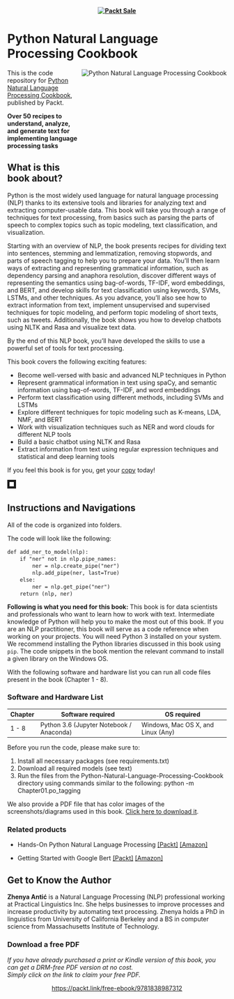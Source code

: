 
<b><p align='center'>[![Packt Sale](https://static.packt-cdn.com/assets/images/packt+events/Improve_UX.png)](https://packt.link/algotradingpython)</p></b> 




# Python Natural Language Processing Cookbook

<a href="https://www.packtpub.com/product/python-natural-language-processing-cookbook/9781838987312?utm_source=github&utm_medium=repository&utm_campaign=9781838987312"><img src="https://static.packt-cdn.com/products/9781838987312/cover/smaller" alt="Python Natural Language Processing Cookbook" height="256px" align="right"></a>

This is the code repository for [Python Natural Language Processing Cookbook](https://www.packtpub.com/product/python-natural-language-processing-cookbook/9781838987312?utm_source=github&utm_medium=repository&utm_campaign=9781838987312), published by Packt.

**Over 50 recipes to understand, analyze, and generate text for implementing language processing tasks**

## What is this book about?
Python is the most widely used language for natural language processing (NLP) thanks to its extensive tools and libraries for analyzing text and extracting computer-usable data. This book will take you through a range of techniques for text processing, from basics such as parsing the parts of speech to complex topics such as topic modeling, text classification, and visualization.

Starting with an overview of NLP, the book presents recipes for dividing text into sentences, stemming and lemmatization, removing stopwords, and parts of speech tagging to help you to prepare your data. You’ll then learn ways of extracting and representing grammatical information, such as dependency parsing and anaphora resolution, discover different ways of representing the semantics using bag-of-words, TF-IDF, word embeddings, and BERT, and develop skills for text classification using keywords, SVMs, LSTMs, and other techniques. As you advance, you’ll also see how to extract information from text, implement unsupervised and supervised techniques for topic modeling, and perform topic modeling of short texts, such as tweets. Additionally, the book shows you how to develop chatbots using NLTK and Rasa and visualize text data.

By the end of this NLP book, you’ll have developed the skills to use a powerful set of tools for text processing.

This book covers the following exciting features: 
* Become well-versed with basic and advanced NLP techniques in Python
* Represent grammatical information in text using spaCy, and semantic information using bag-of-words, TF-IDF, and word embeddings
* Perform text classification using different methods, including SVMs and LSTMs
* Explore different techniques for topic modeling such as K-means, LDA, NMF, and BERT
* Work with visualization techniques such as NER and word clouds for different NLP tools
* Build a basic chatbot using NLTK and Rasa
* Extract information from text using regular expression techniques and statistical and deep learning tools

If you feel this book is for you, get your [copy](https://www.amazon.com/dp/B08SRDF78Y) today!

<a href="https://www.packtpub.com/?utm_source=github&utm_medium=banner&utm_campaign=GitHubBanner"><img src="https://raw.githubusercontent.com/PacktPublishing/GitHub/master/GitHub.png" alt="https://www.packtpub.com/" border="5" /></a>

## Instructions and Navigations
All of the code is organized into folders.

The code will look like the following:
```
def add_ner_to_model(nlp):
    if "ner" not in nlp.pipe_names:
        ner = nlp.create_pipe("ner")
        nlp.add_pipe(ner, last=True)
    else:
        ner = nlp.get_pipe("ner")
    return (nlp, ner)

```

**Following is what you need for this book:**
This book is for data scientists and professionals who want to learn how to work with text. Intermediate knowledge of Python will help you to make the most out of this book. If you are an NLP practitioner, this book will serve as a code reference when working on your projects. You will need Python 3 installed on your system. We recommend installing the Python libraries discussed in this book using ```pip```. The code snippets in the book mention the relevant command to install a given library on the Windows OS.

With the following software and hardware list you can run all code files present in the book (Chapter 1 - 8).

### Software and Hardware List

| Chapter  | Software required                                                                    | OS required                        |
| -------- | -------------------------------------------------------------------------------------| -----------------------------------|
|  1 - 8   |   Python 3.6 (Jupyter Notebook / Anaconda)                               				    | Windows, Mac OS X, and Linux (Any) |

Before you run the code, please make sure to:
1. Install all necessary packages (see requirements.txt)
2. Download all required models (see text)
3. Run the files from the Python-Natural-Language-Processing-Cookbook directory using commands similar to the following: python -m Chapter01.po_tagging

We also provide a PDF file that has color images of the screenshots/diagrams used in this book. [Click here to download it](https://static.packt-cdn.com/downloads/9781838987312_ColorImages.pdf).


### Related products <Other books you may enjoy>
* Hands-On Python Natural Language Processing [[Packt]](https://www.packtpub.com/product/hands-on-python-natural-language-processing/9781838989590) [[Amazon]](https://www.amazon.com/dp/B08BG5581Y)

* Getting Started with Google Bert [[Packt]](https://www.packtpub.com/product/getting-started-with-google-bert/9781838821593) [[Amazon]](https://www.amazon.com/dp/1838821597)

## Get to Know the Author
**Zhenya Antić** is a Natural Language Processing (NLP) professional working at Practical Linguistics Inc. She helps businesses to improve processes and increase productivity by automating text processing. Zhenya holds a PhD in linguistics from University of California Berkeley and a BS in computer science from Massachusetts Institute of Technology.


### Download a free PDF

 <i>If you have already purchased a print or Kindle version of this book, you can get a DRM-free PDF version at no cost.<br>Simply click on the link to claim your free PDF.</i>
<p align="center"> <a href="https://packt.link/free-ebook/9781838987312">https://packt.link/free-ebook/9781838987312 </a> </p>